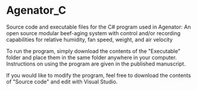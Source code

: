 # Agenator_C
Source code and executable files for the C# program used in Agenator: An open source modular beef-aging system with control and/or recording capabilities for relative humidity, fan speed, weight, and air velocity

To run the program, simply download the contents of the "Executable" folder and place them in the same folder anywhere in your computer. Instructions on using the program are given in the published manuscript.

If you would like to modify the program, feel free to download the contents of "Source code" and edit with Visual Studio.
